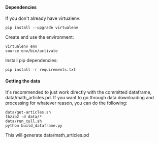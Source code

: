 #### Dependencies
If you don't already have virtualenv:
```
pip install --upgrade virtualenv
```

Create and use the environment: 
```
virtualenv env
source env/bin/activate
```

Install pip dependencies:
```
pip install -r requirements.txt
```

#### Getting the data
It's recommended to just work directly with the committed dataframe, data/math_articles.pd. If you want to go through data downloading and processing for whatever reason, you can do the following:

```
data/get-articles.sh
lbzip2 -d data/*
data/run_cull.sh
python build_dataframe.py
```

This will generate data/math_articles.pd
